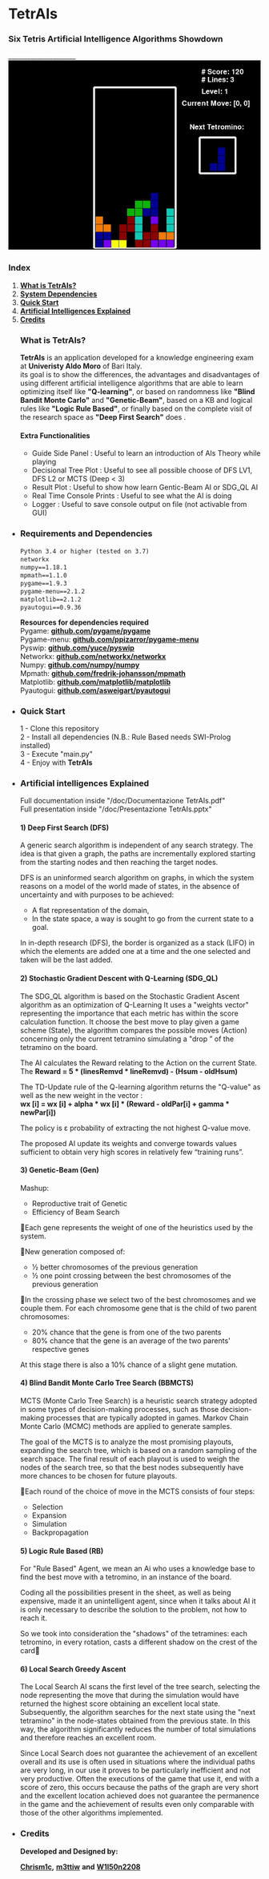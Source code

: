 # TetrAIs
### Six Tetris Artificial Intelligence Algorithms Showdown<br>
_____________________![](doc/TetrAIsGif.gif)

### Index

1. [**What is TetrAIs?**](#what-is-tetrais)
2. [**System Dependencies**](#requirements-and-dependencies)
3. [**Quick Start**](#quick-start)
4. [**Artificial Intelligences Explained**](#artificial-intelligences-explained)
3. [**Credits**](#credits)

<ul>


### What is TetrAIs?

**TetrAIs** is an application developed for a knowledge engineering exam 
at **Univeristy Aldo Moro** of Bari Italy. <br>
its goal is to show the differences, the advantages and disadvantages of using 
different artificial intelligence algorithms that are able to learn optimizing itself
like **"Q-learning"**, or based on randomness like **"Blind Bandit Monte Carlo"** and **"Genetic-Beam"**, 
based on a KB and logical rules like **"Logic Rule Based"**, or finally based 
on the complete visit of the research space as **"Deep First Search"** does .

#### Extra Functionalities
<ul>

<li>
    Guide Side Panel : Useful to learn an introduction of AIs Theory while playing
</li>
<li>
    Decisional Tree Plot : Useful to see all possible choose of DFS LV1, DFS L2 or MCTS (Deep < 3)
</li>
<li>
    Result Plot : Useful to show how learn Gentic-Beam AI or SDG_QL AI
</li>
<li>
    Real Time Console Prints : Useful to see what the AI is doing
</li>
<li>
    Logger : Useful to save console output on file (not activable from GUI)
</li>

</ul>


<li>

### Requirements and Dependencies
```
Python 3.4 or higher (tested on 3.7)
networkx
numpy==1.18.1
mpmath==1.1.0
pygame==1.9.3
pygame-menu==2.1.2
matplotlib==2.1.2
pyautogui==0.9.36
 ```  
	
**Resources for dependencies required** <br>
Pygame: [**github.com/pygame/pygame**](https://github.com/pygame/pygame) <br>
Pygame-menu: [**github.com/ppizarror/pygame-menu**](https://github.com/ppizarror/pygame-menu) <br>
Pyswip: [**github.com/yuce/pyswip**](https://github.com/yuce/pyswip) <br>
Networkx: [**github.com/networkx/networkx**](https://github.com/networkx/networkx) <br>
Numpy: [**github.com/numpy/numpy**](https://github.com/numpy/numpy) <br>
Mpmath: [**github.com/fredrik-johansson/mpmath**](https://github.com/fredrik-johansson/mpmath) <br>
Matplotlib: [**github.com/matplotlib/matplotlib**](https://github.com/matplotlib/matplotlib) <br>
Pyautogui: [**github.com/asweigart/pyautogui**](https://github.com/asweigart/pyautogui) <br>

</li>
<li>

### Quick Start

1 - Clone this repository <br> 
2 - Install all dependencies (N.B.: Rule Based needs SWI-Prolog installed) <br> 
3 - Execute "main.py" <br>
4 - Enjoy with **TetrAIs** <br>

</li>
<li>

### Artificial intelligences Explained
Full documentation inside "/doc/Documentazione TetrAIs.pdf" <br>
Full presentation inside "/doc/Presentazione TetrAIs.pptx" <br>
#### 1) Deep First Search (DFS) <br>
A generic search algorithm is independent of any search strategy. The idea is that given a graph, the paths are incrementally explored starting from the starting nodes and then reaching the target nodes.

DFS is an uninformed search algorithm on graphs, in which the system reasons on a model of the world made of states, in the absence of uncertainty and with purposes to be achieved:
- A flat representation of the domain,
- In the state space, a way is sought to go from the current state to a goal.

In in-depth research (DFS), the border is organized as a stack (LIFO) in which the elements are added one at a time and the one selected and taken will be the last added.

#### 2) Stochastic Gradient Descent with Q-Learning (SDG_QL) <br>
The SDG_QL algorithm is based on the Stochastic Gradient Ascent algorithm as an optimization of Q-Learning
It uses a "weights vector" representing the importance that each metric has within the score calculation function. 
It choose the best move to play given a game scheme (State), the algorithm compares the possible moves (Action) concerning only the current tetramino simulating a "drop ” of the tetramino on the board.

The AI ​​calculates the Reward relating to the Action on the current State. 
<br> The **Reward = 5 * (linesRemvd * lineRemvd) - (Hsum - oldHsum)**

The TD-Update rule of the Q-learning algorithm returns the "Q-value" as well as the new weight in the vector :
<br> **wx [i] = wx [i] + alpha * wx [i] * (Reward - oldPar[i] + gamma * newPar[i])**

The policy is ε probability of extracting the not highest Q-value move. 

The proposed AI update its weights and converge towards values ​​sufficient to obtain very high scores in relatively few “training runs”.

#### 3) Genetic-Beam (Gen) <br>
Mashup:
- Reproductive trait of Genetic
- Efficiency of Beam Search

Each gene represents the weight of one of the heuristics used by the system.

New generation composed of: <br>
- ½ better chromosomes of the previous generation
- ½ one point crossing between the best chromosomes of the previous generation

In the crossing phase we select two of the best chromosomes and we couple them. For each chromosome gene that is the child of two parent chromosomes:
- 20% chance that the gene is from one of the two parents
- 80% chance that the gene is an average of the two parents' respective genes

At this stage there is also a 10% chance of a slight gene mutation.

#### 4) Blind Bandit Monte Carlo Tree Search (BBMCTS) <br>
MCTS (Monte Carlo Tree Search) is a heuristic search strategy adopted in some types of decision-making processes, such as those decision-making processes that are typically adopted in games.
Markov Chain Monte Carlo (MCMC) methods are applied to generate samples.

The goal of the MCTS is to analyze the most promising playouts, expanding the search tree, which is based on a random sampling of the search space. The final result of each playout is used to weigh the nodes of the search tree, so that the best nodes subsequently have more chances to be chosen for future playouts.

Each round of the choice of move in the MCTS consists of four steps:
- Selection
- Expansion
- Simulation
- Backpropagation

#### 5) Logic Rule Based (RB) <br>
For "Rule Based" Agent, we mean an Ai who uses a knowledge base to find the best move with a tetromino, in an instance of the board.

Coding all the possibilities present in the sheet, as well as being expensive, made it an unintelligent agent, since when it talks about AI it is only necessary to describe the solution to the problem, not how to reach it.

So we took into consideration the "shadows" of the tetramines: each tetromino, in every rotation, casts a different shadow on the crest of the card

#### 6) Local Search Greedy Ascent <br>
The Local Search AI scans the first level of the tree search, selecting the node representing the move that during the simulation would have returned the highest score obtaining an excellent local state. Subsequently, the algorithm searches for the next state using the "next tetramino" in the node-states obtained from the previous state. In this way, the algorithm significantly reduces the number of total simulations and therefore reaches an excellent room.

Since Local Search does not guarantee the achievement of an excellent overall and its use is often used in situations where the individual paths are very long, in our use it proves to be particularly inefficient and not very productive. 
Often the executions of the game that use it, end with a score of zero, this occurs because the paths of the graph are very short and the excellent location achieved does not guarantee the permanence in the game and the achievement of results even only comparable with those of the other algorithms implemented.


</li>


<li>
	
### Credits

**Developed and Designed by:**

[**Chrism1c**](https://github.com/Chrism1c)**,**
[**m3ttiw**](https://github.com/m3ttiw) **and**
[**W1l50n2208**](https://github.com/W1l50n2208)

</li>
</ul>
